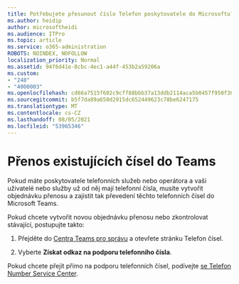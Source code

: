 ```yaml
---
title: Potřebujete přesunout číslo Telefon poskytovatele do Microsoftu?
ms.author: heidip
author: microsoftheidi
ms.audience: ITPro
ms.topic: article
ms.service: o365-administration
ROBOTS: NOINDEX, NOFOLLOW
localization_priority: Normal
ms.assetid: 94f6d41e-8cbc-4ec1-a44f-453b2a59206a
ms.custom:
- "248"
- "4000003"
ms.openlocfilehash: cd66a7515f602c9cff88bbb37a13ddb2114aca5b0457f950f3001e51869f59bb
ms.sourcegitcommit: b5f7da89a650d2915dc652449623c78be6247175
ms.translationtype: MT
ms.contentlocale: cs-CZ
ms.lasthandoff: 08/05/2021
ms.locfileid: "53965346"
---
```

# <a name="port-existing-numbers-to-teams"></a>Přenos existujících čísel do Teams

Pokud máte poskytovatele telefonních služeb nebo operátora a vaši uživatelé nebo služby už od něj mají telefonní čísla, musíte vytvořit objednávku přenosu a zajistit tak převedení těchto telefonních čísel do Microsoft Teams.  

Pokud chcete vytvořit novou objednávku přenosu nebo zkontrolovat stávající, postupujte takto: 

1. Přejděte do [Centra Teams pro správu](https://admin.teams.microsoft.com/phone-numbers) a otevřete stránku Telefon čísel. 

1. Vyberte **Získat odkaz na podporu telefonního čísla**. 

Pokud chcete přejít přímo na podporu telefonních čísel, podívejte [se Telefon Number Service Center](https://pstnsd.powerappsportals.com/).  